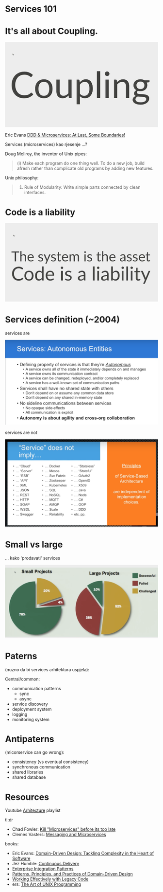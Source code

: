 # Services 101

# It's all about Coupling.

![coupling](./coupling.png)

Eric Evans [DDD & Microservices: At Last, Some Boundaries!](https://www.youtube.com/watch?v=yPvef9R3k-M&index=18&list=PLinPBP3n4t5t9R7zF1fR8Ck3G3dC9BOmr)

Services (microservices) kao rjesenje ...? 

Doug McIlroy, the inventor of Unix pipes:
> (i) Make each program do one thing well. To do a new job, build afresh rather than complicate old programs by adding new features.

Unix philosophy: 
> 1. Rule of Modularity: Write simple parts connected by clean interfaces.



# Code is a liability

![Code is liability](./code_is_a_liability.png)

# Services definition (~2004)

services are

![definition](./services_definition.png)

services are not

![service is not](./service_is_not.png)


# Small vs large

... kako 'prodavati' services

![small vs large](./small_vs_large.png)


# Paterns 

(nuzno da bi services arhitektura uspjela):

Central/common:
 
* communication patterns
  * sync
  * async 
* service discovery
* deployment system
* logging 
* monitoring system 


# Antipaterns 

(micorservice can go wrong):

* consistency (vs eventual consistency)
* synchronous communication
* shared libraries
* shared database



# Resources

Youtube [Arhitecture](https://www.youtube.com/playlist?list=PLinPBP3n4t5t9R7zF1fR8Ck3G3dC9BOmr) playlist

tl;dr
* Chad Fowler: [Kill "Microservices" before its too late](https://youtu.be/-UKEPd2ipEk?t=49)
* Clemes Vasters: [Messaging and Microservices](https://www.youtube.com/watch?v=rXi5CLjIQ9k)


books:
* Eric Evans: [Domain-Driven Design: Tackling Complexity in the Heart of Software](https://www.amazon.com/Domain-Driven-Design-Tackling-Complexity-Software/dp/0321125215/ref=asap_bc?ie=UTF8)
* Jez Humble: [Continuous Delivery](https://www.amazon.com/Continuous-Delivery-Deployment-Automation-Addison-Wesley/dp/0321601912/ref=sr_1_sc_1?s=books&ie=UTF8&qid=1493892201&sr=1-1-spell&keywords=contionus+delivery)
* [Enterprise Integration Patterns](https://www.amazon.com/Enterprise-Integration-Patterns-Designing-Deploying/dp/0321200683/ref=sr_1_1?s=books&ie=UTF8&qid=1493892281&sr=1-1&keywords=enterprise+integration+patterns)
* [Patterns, Principles, and Practices of Domain-Driven Design](https://www.amazon.com/Patterns-Principles-Practices-Domain-Driven-Design/dp/1118714709)
* [Working Effectively with Legacy Code](https://www.amazon.com/Working-Effectively-Legacy-Michael-Feathers/dp/0131177052)
* ers: [The Art of UNIX Programming](http://www.faqs.org/docs/artu/ch01s06.html#id2877537)







